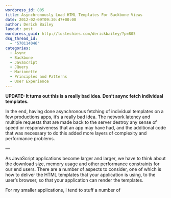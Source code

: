 ```yaml
---
wordpress_id: 805
title: Asynchronously Load HTML Templates For Backbone Views
date: 2012-02-09T09:30:47+00:00
author: Derick Bailey
layout: post
wordpress_guid: http://lostechies.com/derickbailey/?p=805
dsq_thread_id:
  - "570114046"
categories:
  - Async
  - Backbone
  - JavaScript
  - JQuery
  - Marionette
  - Principles and Patterns
  - User Experience
---
```

**UPDATE: It turns out this is a really bad idea. Don&#8217;t async fetch individual templates.**

In the end, having done asynchronous fetching of individual templates on a few productions apps, it&#8217;s a really bad idea. The network latency and multiple requests that are made back to the server destroy any sense of speed or responsiveness that an app may have had, and the additional code that was necessary to do this added more layers of complexity and performance problems.

 

&#8212;

As JavaScript applications become larger and larger, we have to think about the download size, memory usage and other performance constraints for our end users. There are a number of aspects to consider, one of which is how to deliver the HTML templates that your application is using, to the user&#8217;s browser, so that your application can render the templates.

For my smaller applications, I tend to stuff a number of <script> blocks in to the HTML that the user downloads. This makes it easy for me to work with and I don&#8217;t have to worry about whether or not the template exists. But when the number of templates gets to be more than 5 or 6 small ones, this gets out of hand quickly. It makes it hard for me to manage them as I have to scroll through a lot of template code. Putting them in external files and then including them in the page with some server side technology helps the developer problem but it doesn&#8217;t solve the client problem of having to download all of these templates even if they are never used.

To deal with the issues surrounding templates in HTML files, we can split our templates in to separate files and then use asynchronous calls to our server to load them as needed.

## Backbone.View Render Semantics

One of my goals, other than the asynchronous template loading, is to keep the general semantics of a Backbone View&#8217;s \`render\` method. It&#8217;s a short list, but it&#8217;s an important list as most of the Backbone community expects the render method to work this way.

Semantics are generally important as they give us information about how methods and objects are expected to be used, as well. This, in turn, informs the method signature and behavior. And all of this comes back to the [Liskov Substitution Principle (LSP)](http://code-magazine.com/article.aspx?quickid=1001061&page=6) from the [SOLID principles](http://code-magazine.com/Article.aspx?quickid=1001061), which tells us that we need to pay attention to semantics so that we can drop in replacements as needed.

The general semantics and method signature of a view&#8217;s render include:

  * **No parameters**: the render method shouldn&#8217;t require any parameters. You should be able to call \`view.render()\` and have it work fine
  * **Chainable**: the render method should return \`this\` so that it can be chained with other method and attribute calls. This is most commonly done as \`view.render().el\` to grab the element that was rendered to
  * **Populate \`el\`, don&#8217;t replace it**: the render method should populate a view&#8217;s \`el\` with any contents that the view needs to display. It generally shouldn&#8217;t replace the \`el\` as a whole

Aside from these three items, there&#8217;s a lot of flexibility in how a view will typically be rendered. There&#8217;s also plenty of room for interpretation and divergence from this list. Many applications use a render method signature that takes parameters, or that replaces the \`el\` entirely. When changes like this are made, it&#8217;s a good idea to document them so that people will know why the changes are in place.

The benefit of keeping these semantics, though, is that you can swap out a synchronous, pre-loaded template rendering view with a view that uses an asynchronous template loading mechanism. Or, better yet, you can have an intelligent system that uses asynchronous calls to get the template the first time it needs it, and then uses caching to keep the template around and do synchronous rendering on subsequent requests for this view / template. If the semantics for the view are kept in place, it doesn&#8217;t matter how the view implements the rendering. The view can be dropped in or removed as needed, without having to change the surrounding code that uses it.

## Simple Async Template Retrieval

We can keep this very simple, to begin with, using jQuery&#8217;s AJAX calls to load the template with a callback to do the actual rendering after the template is loaded.

{% gist 1752642 1.js %}

In this example, we&#8217;re assuming that the view has a \`template\` attribute. This attribute represents the file that will be loaded from the server, and that file contain the actual template to be used.

We&#8217;re also using a convention of \`/templates/{name}.html\` for the template location on the server. This can be implemented easily in many different web server technologies. In Sinatra, for example, you can create a &#8220;public/templates&#8221; folder and put your HTML template files directly in that folder. They will be available without having to do anything more than start the Sinatra server.

When the call to \`render\` is made, the code makes an AJAX call back to the server to retrieve the specified template. A callback method is provided &#8211; and at this point, it assumes a successful call to get the template. When the template is returned from the server, the callback is fired, and the standard render code (using jQuery templates in this example) is executed.

Note that the \`el\` for the view is populated inside of the callback, but we are still calling \`return this\` at the end of the function. Even if we chain access to the \`el\` from the \`render\` method and immediately add the el&#8217;s contents to the DOM, this will still work:

> $(&#8220;#content&#8221;).html(view.render().el);

The reason this works is that we are only populating the \`el\` with contents. We are not replacing it. When the AJAX call finally returns with the template, rendering it and populating the \`el\` will show the contents immediately because we&#8217;re setting the \`html\` method of an HTML element that is already attached to the DOM. It&#8217;s as if we had called \`$(&#8220;#content&#8221;).html(&#8220;<div>some html</div>&#8221;);\` directly.

## Caching Templates

Now that we have a template loading asynchronously, it would be nice to only load it once instead of every time it needs to be used. This will improve the overall performance of the application, from the user&#8217;s perspective.

To do this, we&#8217;ll need a little more than just some code in the render method. We want to re-use templates that we&#8217;ve already loaded, which means we can&#8217;t just store the template on the view instance. We need to store it in a place where any view instance can grab a copy of the template if it exists, or have an asynchronous call back to the server done to get the template when needed.

{% gist 1752642 2.js %}

The template manager object has one primary method that we call: \`get\`. This method takes in a template name to be loaded and a callback method that is executed when the template is found. By using a callback method instead of returning a value directly, we can ensure both synchronous and asynchronous calls will work correctly.

When you call \`get\`, it will check a hash / object literal to see if the template you want is already loaded using the template name that you provide to make this check. If it exists, it executes the callback immediately and passes the template along. If it does not exist yet, an AJAX call is made with jQuery to get the template from the server. Once the template is loaded, the callback that you passed in will be executed and the template is passed to it.

We can now update our view to use the template manager:

{% gist 1752642 3.js %}

This isn&#8217;t much of a change from the view&#8217;s perspective. It&#8217;s better encapsulated, though, and a little easier to read. The real work is now being done in the TemplateManager object and we can change how it behaves as needed without having to update our views.

## Beyond Simple Caching

There&#8217;s one remaining problem that this code has. If you have multiple instances of a view requesting the same template at roughly the same time, multiple AJAX calls will be made &#8211; one for each instance of the view. The net result is a slowdown in the application&#8217;s performance from too many network calls, and also a visual oddity where the views will appear one at a time as the AJAX calls finish. This can be a pretty big drag on performance and UI responsiveness.

Thanks to some previous digging in to jQuery&#8217;s deferred and some help from Steve Flitcroft ([@red_square](https://twitter.com/#!/red_square)), I was able to solve this problem fairly easily. I put [the following code](https://github.com/derickbailey/bbclonemail/blob/master/public/javascripts/bbclonemail.views.js#L28-52) in to my BBCloneMail app, which uses my [Backbone.Marionette](https://github.com/derickbailey/backbone.marionette) plugin. It&#8217;s not directly implemented in Marionette&#8217;s \`TemplateManager\` but most of what you need is already there. There&#8217;s only a few additional lines of code that you need to make this work.

{% gist 1752642 5.js %}

The basic idea is that I&#8217;m using a jQuery deferred / promise to fire the callback method from the loadTemplate parameters. To prevent multiple requests for the same template heading back to the server, I&#8217;m caching the promises by the template id. When a call to loadTemplate is made through the template manager, I check to see if I have a promise for that template already. If I do, I register the loadTemplate&#8217;s callback parameter with the promise. If I don&#8217;t, I create the promise and then store it by the template&#8217;s Id. Either way, I register the callback with the promise which [guarantees it will be executed](https://lostechies.com/derickbailey/2012/02/07/rewriting-my-guaranteed-callbacks-code-with-jquery-deferred/). Once the template is returned from the server and the promise is fulfilled (resolved), all of the callbacks are fired off with the template data and everything renders correctly.

Note, though, that this code is not 100% safe. If you call the template manager from code that is already asynchronous, you can end up with a race condition where multiple promises are created and multiple calls to get the template are done. You&#8217;ll still get all of your views rendered just fine, but this will eliminate the benefit of using a promise to reduce network calls. Calling this code synchronously, though, won&#8217;t cause this race condition and the templates will only load once before they are cached and re-used.

<span style="font-size: 18px; font-weight: bold;">See It In Action</span>

If you&#8217;d like to see an example of this code in action (including the deferred/promise code from above), check out my [BBCloneMail](http://bbclonemail.heroku.com/) application and [it&#8217;s source code](https://github.com/derickbailey/bbclonemail). You&#8217;ll see the update to the TemplateManager&#8217;s \`loadTemplate\` function in the code. When you view the live site, switch to the Contacts view and refresh the page. There will be a small delay in the template loading, and then all of the contacts (which all individually requested the same contact template) will all display at once. Subsequent requests to those areas of the app will be cached, of course, improving the user experience and performance even more.
